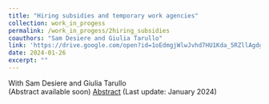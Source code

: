 ```yaml
---
title: "Hiring subsidies and temporary work agencies"
collection: work_in_progess
permalink: /work_in_progess/2hiring_subsidies
coauthors: "Sam Desiere and Giulia Tarullo"
link: 'https://drive.google.com/open?id=1oEdmgjWlwJvhd7HU1Kda_5RZllAgdgOp&usp=drive_fs'
date: 2024-01-26
excerpt: ""
---
```

With Sam Desiere and Giulia Tarullo<br />
(Abstract available soon)
[Abstract](https://drive.google.com/open?id=1oEdmgjWlwJvhd7HU1Kda_5RZllAgdgOp&usp=drive_fs) (Last update: January 2024)